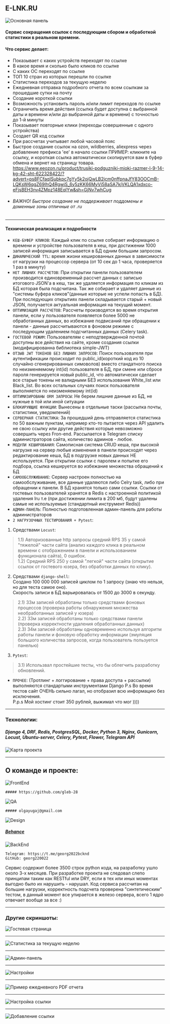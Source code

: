 ## E-LNK.RU 
![Основная панель](https://github.com/georg220022/e-lnk_backend/blob/main/images/%D0%9F%D0%B0%D0%BD%D0%B5%D0%BB%D1%8C_1.png)
#### Сервис сокращения ссылок с последующим сбором и обработкой статистики в реальном времени.

#### Что сервис делает:
-  Показывает с каких устройств переходят по ссылке
- В какое время и сколько было кликов по ссылке
- С каких ОС переходят по ссылке
- ТОП 10 стран из которых перешли по ссылке
- Статистика переходов за текущую неделю
- Ежедневная отправка подробного отчета по всем ссылкам за прошедшие сутки на почту
- Создание короткой ссылки
- Возможность установить пароль и/или лимит переходов по ссылке
- Ограничить время действия (ссылка будет доступна с выбранной даты и времени и/или до выбранной даты и времени)
с точностью до 1-й минуты
- Показывает повторные клики (переходы совершенные с одного устройства) 
- Создает QR код ссылки
- При рассчетах учитывает любой часовой пояс
- Быстрое создание ссылок на ozon, wildberries, aliexpress через добавление префикса 'ee' в начало ссылки
ПРИМЕР:
кликните на ссылку, и короткая ссылка автоматически скопируется вам в буфер обмена и вернет на страницу товара.
https://www.eeozon.ru/product/trusiki-podguzniki-mioki-razmer-l-9-14-kg-42-sht-622328422/?advert=ps8FCfaqISubkpc7gYy5k2ojQwLB2jcm0nffpnaJfY83OOCmB-LQKsW6qgZ69IhQ4RgwjS_6y5zKK66MyVi58aSA7kjVKLQA1xdxco-eFjsBEH3nv4ZMpz148EqlYw&sh=GjNv7whCug
- ###### ВАЖНО! Быстрое создание не поддерживает поддомены и доменные зоны отличные от .ru
***
#### Техническая реализация и подробности
- ```КЕШ-БУФЕР КЛИКОВ```: Каждый клик по ссылке собирает информацию о времени и устройстве пользователя в кеш, при достижении 1000 записей информация записывается в БД одним большим запросом.
- ```ДИНАМИЧЕСКИЙ TTL```: время жизни кешированных данных в зависимости от нагрузки на процессор сервера (от 10 сек до 1 часа, проверяется 1 раз в минуту)
- ```НЕТ ЛИШНИХ РАССЧЕТОВ```: При открытии панели пользователем производится единовременный рассчет данных с записью итогового JSON'a в кеш, так же удаляется информация по кликам из БД которая была подсчитана. Так же собирает и удаляет данные из "системы буфера кликов"(данные которые не успели попасть в БД). При последующих открытиях панели складывается старый + новый JSON, получается актуальная информация на текущий момент.
- ```ОПТИМИЗАЦИЯ РАССЧЕТОВ```: Рассчеты производятся во время открытия панели, если у пользователя появляется более 5000 не обработанных данных, во избежание подвисаний при обращении к панели - данные рассчитываются в фоновом режиме с последующим удалением подсчитанных данных (Celery task).
- ```ГОСТЕВОЙ РЕЖИМ```: Пользователям с неподтвержденной почтой доступны все действия на сайте, кроме создания ссылки (модифицированна библиотека simple-JWT)
- ```ОТЗЫВ JWT ТОКЕНОВ БЕЗ ЛИШНИХ ЗАПРОСОВ```: Поиск пользователя при аутентификации происходит по public_id(короткий код из 10 случайно сгенерированных симоволов) вместо стандатного поиска по неизменяемому int(id) пользователя в БД, при смене или сбросе пароля генерируется новый public_id, что автоматически сделает все старые токены не валидными БЕЗ использования White_list или Black_list. Во всех остальных случаях поиск пользователя выполняется по неизменяемому int(id)
- ```ОПТИМИЗИРОВАНЫ ORM ЗАПРОСЫ```: Не берем лишние данные из БД, не нужные в той или иной ситуации
- ```БЛОКИРУЮЩИЕ ФУНКЦИИ```: Вынесены в отдельные таски (рассылка почты, статистики, уведомлений)
- ```СЕРВЕРНАЯ СТАТИСТИКА```: За прошедший день отправляется статистика по 50 важным пунктам, например кто-то пытается через API удалить не свою ссылку или другие действия которые невозможно совершить через Fron-end. Рассылается в Telegram списку администраторов сайта, количество админов - любое.
- ```МОДУЛИ КЕШИРОВАНИЯ```: Самописная система CRUD кеша, при высокой нагрузке на сервер любые изменения в панели происходят через редактирование кеша, БД в подгрузке новых данных НЕ используется.
При открытии ссылки с паролем и попытке его подбора, ссылка кешируется во избежание множества обращений к БД
- ```САМООБСЛУЖИВАНИЕ```: Сервер настроен полностью на самообслуживание, все данные удаляются либо Celry task, либо при обращении к панели. В БД хранятся только сами ссылки. Ссылки от гостевых пользователей хранятся в Redis с настроенной политикой удаления lru т.е (при достижении лимита в 200 мб, будут удалены самые не используемые (стандартный инструмент Redis))
- ```АДМИН-ПАНЕЛЬ```: Полностью подготовленная админ-панель для работы администраторов
- ```2 НАГРУЗОЧНЫХ ТЕСТИРОВАНИЯ + Pytest```:

1) Средствами ```Locust```:
> 1.1) Авторизованные http запросы средний RPS 35 у самой "тяжелой" части сайта (анализ каждого клика в реальном времени с отображением в панели и использованием функционала сайта), 0 ошибок.  
> 1.2) Средний RPS 250 у самой "легкой" части сайта (открытие ссылок от гостевого юзера, без обработки данных по клику).  
2) Средствами ```django-shell```:  
Создано 100 000 000 записей циклом по 1 запросу (знаю что нельзя, но для теста самое оно).  
Скорость записи в БД варьировалась от 1500 до 3000 в секунду.  
> 2.1) 33м записей обработаны только средствами фоновых процессов (проверка работы обнаружения множества необработанных записей у юзера)  
> 2.2) 33м записей обработаны только средствами панели (проверка корректности удаления обработанных данных)  
> 2.3) 34м записей обработаны одновременно используя алгоритм работы панели и фоновую обработку информации (эмуляция большого количества запросов, когда пользователь пользуется панелью)  
3) ```Pytest```:  
> 3.1) Использвал простейшие тесты, что бы облегчить разработку обновлений.  
- ```ПРОЧЕЕ```: (Тротлинг + логгирование + права доступа + рассылки) выполняются стандартыми инструментами Django
 P.s Во время тестов сайт ОЧЕНЬ сильно лагал, но отобразил всю информацию без исключения.  
P.p.s Мой хостинг стоит 350 рублей, выжимал что мог ))))  

***
### Технологии:
##### Django 4, DRF, Redis, PostgresSQL, Docker, Python 3, Nginx, Gunicorn, Locust, Ubuntu-server, Celery, Pytest, Flower, Telegram API
![Карта проекта](https://github.com/georg220022/e-lnk_backend/blob/main/images/example.png)
***  
## О команде и проекте:  
![FrontEnd](https://img.shields.io/badge/DEVELOPER-FronEnd-brightgreen?style=for-the-badge)  
```
##### https://github.com/gleb-28
```
![QA](https://img.shields.io/badge/Engineer-QA-brightgreen?style=for-the-badge)  
```
##### olgayugaj@gmail.com
```
![Design](https://img.shields.io/badge/Designer-UX%2FUI-brightgreen?style=for-the-badge)  
##### <p><a href="[http://www.yandex.ru](https://www.behance.net/39lisenok06c7/appreciated)">Behance</a></p>  

![BackEnd](https://img.shields.io/badge/Developer-BackEnd-brightgreen?style=for-the-badge)  
```
Telegram: https://t.me/georg2022bcknd
GitHub: georg220022  
```  

Сервис содержит более 3500 строк python кода, на разработку ушло около 3-х месяцев.
При разработке проекта не следовал слепо принципам таким как RESTful или DRY, если в тех или иных моментах выгодно было их нарушить - нарушал.
Код сервиса рассчитан на большие нагрузки, корректность подсчета проверена "синтетическим" тестом, в данный момент все упирается в железо сервера, всего 1 ядро отвечает вообще за все :)  
***
### Другие скриншоты:
![Гостевая страница](https://github.com/georg220022/e-lnk_backend/blob/main/images/%D1%81%D1%82%D0%B0%D1%80%D1%82.png)
***
![Статистика за текущую неделю](https://github.com/georg220022/e-lnk_backend/blob/main/images/%D0%9F%D0%B0%D0%BD%D0%B5%D0%BB%D1%8C_%D0%B4%D0%BD%D0%B8_%D0%BD%D0%B5%D0%B4%D0%B5%D0%BB%D0%B8.png)
***
![Админ-панель](https://github.com/georg220022/e-lnk_backend/blob/main/images/%D0%B0%D0%B4%D0%BC%D0%B8%D0%BD%D0%BA%D0%B0.png)
***
![Настройки](https://github.com/georg220022/e-lnk_backend/blob/main/images/%D0%BD%D0%B0%D1%81%D1%82%D1%80%D0%BE%D0%B9%D0%BA%D0%B8.png)
***
![Пример ежедневного PDF отчета](https://github.com/georg220022/e-lnk_backend/blob/main/images/%D0%BF%D0%B4%D1%84_%D0%BE%D1%82%D1%87%D0%B5%D1%82.png)
***
![Настройка ссылки](https://github.com/georg220022/e-lnk_backend/blob/main/images/%D1%81%D0%BC%D0%B5%D0%BD%D0%B0_%D0%B8%D0%BC%D0%B5%D0%BD%D0%B8_%D0%B8_%D0%BF%D0%B0%D1%80%D0%BE%D0%BB%D1%8F.png)
***
![Добавление ссылки](https://github.com/georg220022/e-lnk_backend/blob/main/images/%D1%81%D0%BE%D0%B7%D0%B4%D0%B0%D0%BD%D0%B8%D0%B5%20%D1%81%D1%81%D1%8B%D0%BB%D0%BA%D0%B8.png)
